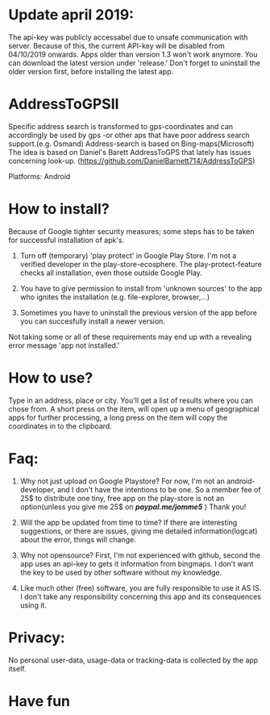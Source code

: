 # Update april 2019:

The api-key was publicly accessabel due to unsafe communication with server. Because of this, the current API-key will be disabled from 04/10/2019 onwards. Apps older than version 1.3 won't work anymore. You can download the latest version under 'release.' Don't forget to uninstall the older version first, before installing the latest app.


# AddressToGPSII

Specific address search is transformed to gps-coordinates and can accordingly be used by gps -or other aps that have poor address search support.(e.g. Osmand)
Address-search is based on Bing-maps(Microsoft)
The idea is based on Daniel's Barett AddressToGPS that lately has issues concerning look-up. (https://github.com/DanielBarnett714/AddressToGPS)

Platforms: Android

# How to install?

Because of Google tighter security measures; some steps has to be taken for successful installation of apk's.

1. Turn off (temporary) 'play protect' in Google Play Store. I'm not a verified developer in the play-store-ecosphere. The play-protect-feature checks all installation, even those outside Google Play. 

2. You have to give permission to install from 'unknown sources' to the app who ignites the installation (e.g. file-explorer, browser,...)

4. Sometimes you have to uninstall the previous version of the app before you can succesfully install a newer version.

Not taking some or all of these requirements may end up with a revealing error message 'app not installed.'

# How to use?

Type in an address, place or city. You'll get a list of results where you can chose from. A short press on the item, will open up a menu of geographical apps for further processing, a long press on the item will copy the coordinates in to the clipboard.

# Faq:

1. Why not just upload on Google Playstore? For now, I'm not an android-developer, and I don't have the intentions to be one. So a member fee of 25$ to distribute one tiny, free app on the play-store is not an option(unless you give me 25$ on **_paypal.me/jomme5_** ) Thank you!

2. Will the app be updated from time to time? If there are interesting suggestions, or there are issues, giving me detailed information(logcat) about the error, things will change.

3. Why not opensource? First, I'm not experienced with github, second the app uses an api-key to gets it information from bingmaps. I don’t want the key to be used by other software without my knowledge.

5. Like much other (free) software, you are fully responsible to use it AS IS. I don't take any responsibility concerning this app and its consequences using it.

# Privacy: 

No personal user-data, usage-data or tracking-data is collected by the app itself. 

# Have fun

